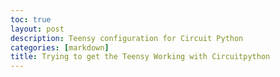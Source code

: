 ```yaml
---
toc: true
layout: post
description: Teensy configuration for Circuit Python
categories: [markdown]
title: Trying to get the Teensy Working with Circuitpython
---
```

